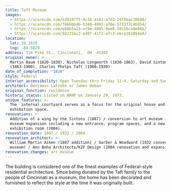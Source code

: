 ```yaml
---
title: Taft Museum
images:
  - https://ucarecdn.com/b39197f5-4c1b-4101-a7d3-24f0bac10b98/
  - https://ucarecdn.com/f66bbb4b-6349-4992-a70e-5733f7c4b954/
  - https://ucarecdn.com/e88b5a23-ec9e-4805-9ee0-50c5bca9e06b/
  - https://ucarecdn.com/88225bc2-e307-41f3-afc3-ebce281894e8/
location:
  lat: 39.1019
  lng: -84.5029
address: 316 Pike St., Cincinnati,  OH  45202
original_owner: >-
  Martin Baum (1820-1830), Nicholas Longworth (1830-1863), David Sinton
  (1863-1900), Charles Phelps Taft (1900-1930)
date_of_completion: "1820"
style: Federal
interior_accessibility: Open Tuesday thru Friday 11-4, Saturday and Sunday 11-5
architect: Benjamin Latrobe or James Hoban
original_function: residence
historic_status: Listed on NRHP on January 29, 1973.
unique_features: >-
  The  internal courtyard serves as a focus for the original house and the new
  exhibition space.
renovations: >-
  Addition of a wing by the Sintons (1887) / conversion to art museum (1932) /
  museum expansion including a new entrance, program spaces, and a new special
  exhibition room (2004).
renovation_date: 1887 / 1932 / 2004
renovation_architect: >-
  William Martin Aiken (1887 addition) / Garber & Woodward (1932 conversion to
  museum) / Ann Beha Architects/KZF Design (2004 renovation and expansion)
renovation_changes: art museum
---
```


The building is considered one of the finest examples of Federal-style residential architecture. Since being donated by the Taft family to the people of Cincinnati as a museum, the home has been decorated and furnished to reflect the style at the time it was originally built.
